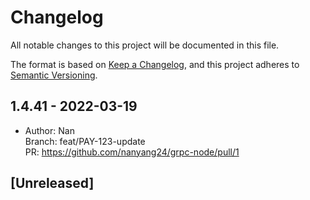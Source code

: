 # Changelog

All notable changes to this project will be documented in this file.

The format is based on [Keep a Changelog](https://keepachangelog.com/en/1.0.0/),
and this project adheres to [Semantic Versioning](https://semver.org/spec/v2.0.0.html).

## 1.4.41 - 2022-03-19

- Author: Nan <br>Branch: feat/PAY-123-update <br>PR: https://github.com/nanyang24/grpc-node/pull/1

## [Unreleased]
